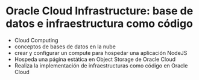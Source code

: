 # Oracle Cloud Infrastructure: base de datos e infraestructura como código

- Cloud Computing
- conceptos de bases de datos en la nube
- crear y configurar un compute para hospedar una aplicación NodeJS
- Hospeda una página estática en Object Storage de Oracle Cloud
- Realiza la implementación de infraestructuras como código en Oracle Cloud